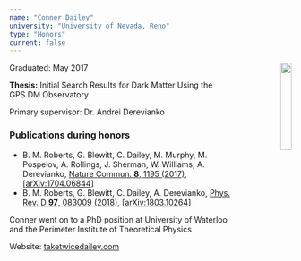 ```yaml
---
name: "Conner Dailey"
university: "University of Nevada, Reno"
type: "Honors"
current: false
---
```


<div align="right" width="20%" style="border:20px;">
  <img style="border:10px;" align="right" width="20%" src="{{site.baseurl}}/images/students/Conner.jpeg">
</div>

Graduated: May 2017

**Thesis:** Initial Search Results for Dark Matter Using the GPS.DM Observatory

Primary supervisor: Dr. Andrei Derevianko

### Publications during honors

* B. M. Roberts, G. Blewitt, C. Dailey, M. Murphy, M. Pospelov, A. Rollings, J. Sherman, W. Williams, A. Derevianko, [Nature Commun. **8**, 1195 (2017)](http://dx.doi.org/10.1038/s41467-017-01440-4), [[arXiv:1704.06844](https://arxiv.org/abs/1704.06844)]
* B. M. Roberts, G. Blewitt, C. Dailey, A. Derevianko, [Phys. Rev. D **97**, 083009 (2018)](http://dx.doi.org/10.1103/PhysRevD.97.083009), [[arXiv:1803.10264](http://arxiv.org/abs/1803.10264)]

Conner went on to a PhD position at University of Waterloo and the Perimeter Institute of Theoretical Physics

Website: [taketwicedailey.com](https://taketwicedailey.com/)
